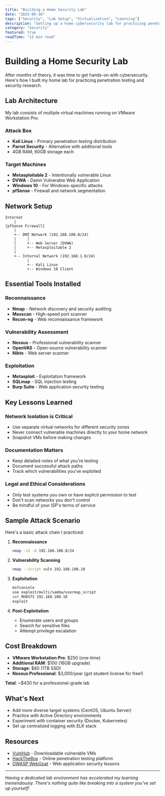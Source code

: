 ```yaml
---
title: "Building a Home Security Lab"
date: "2025-09-10"
tags: ["Security", "Lab Setup", "Virtualization", "Learning"]
description: "Setting up a home cybersecurity lab for practicing penetration testing and security research."
category: "Security"
featured: true
readTime: "12 min read"
---
```


# Building a Home Security Lab

After months of theory, it was time to get hands-on with cybersecurity. Here's how I built my home lab for practicing penetration testing and security research.

## Lab Architecture

My lab consists of multiple virtual machines running on VMware Workstation Pro:

### Attack Box
- **Kali Linux** - Primary penetration testing distribution
- **Parrot Security** - Alternative with additional tools
- 4GB RAM, 60GB storage each

### Target Machines
- **Metasploitable 2** - Intentionally vulnerable Linux
- **DVWA** - Damn Vulnerable Web Application
- **Windows 10** - For Windows-specific attacks
- **pfSense** - Firewall and network segmentation

## Network Setup

```
Internet
    |
[pfSense Firewall]
    |
    +-- DMZ Network (192.168.100.0/24)
    |     |
    |     +-- Web Server (DVWA)
    |     +-- Metasploitable 2
    |
    +-- Internal Network (192.168.1.0/24)
          |
          +-- Kali Linux
          +-- Windows 10 Client
```

## Essential Tools Installed

### Reconnaissance
- **Nmap** - Network discovery and security auditing
- **Masscan** - High-speed port scanner
- **Recon-ng** - Web reconnaissance framework

### Vulnerability Assessment  
- **Nessus** - Professional vulnerability scanner
- **OpenVAS** - Open-source vulnerability scanner
- **Nikto** - Web server scanner

### Exploitation
- **Metasploit** - Exploitation framework
- **SQLmap** - SQL injection testing
- **Burp Suite** - Web application security testing

## Key Lessons Learned

### Network Isolation is Critical
- Use separate virtual networks for different security zones
- Never connect vulnerable machines directly to your home network
- Snapshot VMs before making changes

### Documentation Matters
- Keep detailed notes of what you're testing
- Document successful attack paths
- Track which vulnerabilities you've exploited

### Legal and Ethical Considerations
- Only test systems you own or have explicit permission to test
- Don't scan networks you don't control
- Be mindful of your ISP's terms of service

## Sample Attack Scenario

Here's a basic attack chain I practiced:

1. **Reconnaissance**
   ```bash
   nmap -sS -O 192.168.100.0/24
   ```

2. **Vulnerability Scanning**
   ```bash
   nmap --script vuln 192.168.100.10
   ```

3. **Exploitation**
   ```bash
   msfconsole
   use exploit/multi/samba/usermap_script
   set RHOSTS 192.168.100.10
   exploit
   ```

4. **Post-Exploitation**
   - Enumerate users and groups
   - Search for sensitive files
   - Attempt privilege escalation

## Cost Breakdown

- **VMware Workstation Pro**: $250 (one-time)
- **Additional RAM**: $100 (16GB upgrade)
- **Storage**: $80 (1TB SSD)
- **Nessus Professional**: $3,000/year (got student license for free!)

**Total**: ~$430 for a professional-grade lab

## What's Next

- Add more diverse target systems (CentOS, Ubuntu Server)
- Practice with Active Directory environments
- Experiment with container security (Docker, Kubernetes)
- Set up centralized logging with ELK stack

## Resources

- [VulnHub](https://vulnhub.com) - Downloadable vulnerable VMs
- [HackTheBox](https://hackthebox.eu) - Online penetration testing platform
- [OWASP WebGoat](https://owasp.org/www-project-webgoat/) - Web application security lessons

---

*Having a dedicated lab environment has accelerated my learning tremendously. There's nothing quite like breaking into a system you've set up yourself!*
